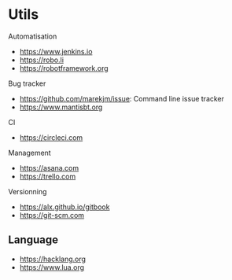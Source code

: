 # Utils

Automatisation
* https://www.jenkins.io
* https://robo.li
* https://robotframework.org

Bug tracker
* https://github.com/marekjm/issue: Command line issue tracker
* https://www.mantisbt.org

CI
* https://circleci.com

Management
* https://asana.com
* https://trello.com

Versionning
* https://alx.github.io/gitbook
* https://git-scm.com

## Language
+ https://hacklang.org
+ https://www.lua.org
